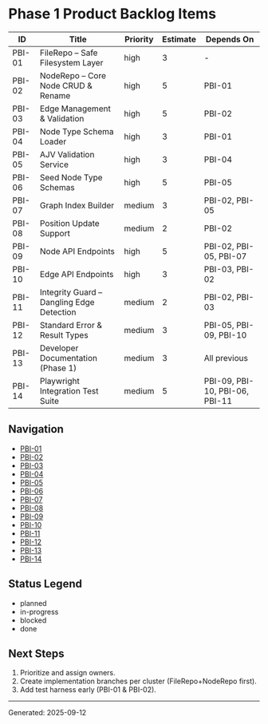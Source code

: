 # Phase 1 Product Backlog Items

| ID | Title | Priority | Estimate | Depends On |
|----|-------|----------|----------|------------|
| PBI-01 | FileRepo – Safe Filesystem Layer | high | 3 | - |
| PBI-02 | NodeRepo – Core Node CRUD & Rename | high | 5 | PBI-01 |
| PBI-03 | Edge Management & Validation | high | 5 | PBI-02 |
| PBI-04 | Node Type Schema Loader | high | 3 | PBI-01 |
| PBI-05 | AJV Validation Service | high | 3 | PBI-04 |
| PBI-06 | Seed Node Type Schemas | high | 5 | PBI-05 |
| PBI-07 | Graph Index Builder | medium | 3 | PBI-02, PBI-05 |
| PBI-08 | Position Update Support | medium | 2 | PBI-02 |
| PBI-09 | Node API Endpoints | high | 5 | PBI-02, PBI-05, PBI-07 |
| PBI-10 | Edge API Endpoints | high | 3 | PBI-03, PBI-02 |
| PBI-11 | Integrity Guard – Dangling Edge Detection | medium | 2 | PBI-02, PBI-03 |
| PBI-12 | Standard Error & Result Types | medium | 3 | PBI-05, PBI-09, PBI-10 |
| PBI-13 | Developer Documentation (Phase 1) | medium | 3 | All previous |
| PBI-14 | Playwright Integration Test Suite | medium | 5 | PBI-09, PBI-10, PBI-06, PBI-11 |

## Navigation
- [PBI-01](PBI-01-file-repo.md)
- [PBI-02](PBI-02-node-repo.md)
- [PBI-03](PBI-03-edges.md)
- [PBI-04](PBI-04-schema-loader.md)
- [PBI-05](PBI-05-validation-service.md)
- [PBI-06](PBI-06-seed-schemas.md)
- [PBI-07](PBI-07-graph-index.md)
- [PBI-08](PBI-08-position-updates.md)
- [PBI-09](PBI-09-node-api.md)
- [PBI-10](PBI-10-edge-api.md)
- [PBI-11](PBI-11-integrity-guard.md)
- [PBI-12](PBI-12-error-handling.md)
- [PBI-13](PBI-13-docs.md)
- [PBI-14](PBI-14-playwright-integration-tests.md)

## Status Legend
- planned
- in-progress
- blocked
- done

## Next Steps
1. Prioritize and assign owners.
2. Create implementation branches per cluster (FileRepo+NodeRepo first).
3. Add test harness early (PBI-01 & PBI-02).

---
Generated: 2025-09-12
